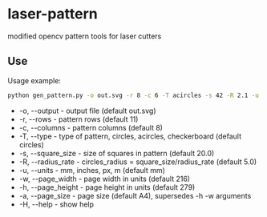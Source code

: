 # laser-pattern
modified opencv pattern tools for laser cutters

## Use

Usage example:
```bash
python gen_pattern.py -o out.svg -r 8 -c 6 -T acircles -s 42 -R 2.1 -u mm -w 600 -h 400
```
+ -o, --output - output file (default out.svg)
+ -r, --rows - pattern rows (default 11)
+ -c, --columns - pattern columns (default 8)
+ -T, --type - type of pattern, circles, acircles, checkerboard (default circles)
+ -s, --square_size - size of squares in pattern (default 20.0)
+ -R, --radius_rate - circles_radius = square_size/radius_rate (default 5.0)
+ -u, --units - mm, inches, px, m (default mm)
+ -w, --page_width - page width in units (default 216)
+ -h, --page_height - page height in units (default 279)
+ -a, --page_size - page size (default A4), supersedes -h -w arguments
+ -H, --help - show help
